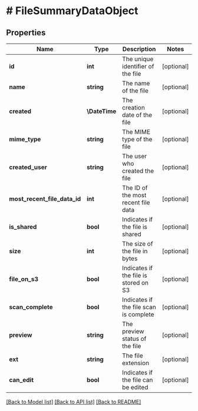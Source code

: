 # # FileSummaryDataObject

## Properties

Name | Type | Description | Notes
------------ | ------------- | ------------- | -------------
**id** | **int** | The unique identifier of the file | [optional]
**name** | **string** | The name of the file | [optional]
**created** | **\DateTime** | The creation date of the file | [optional]
**mime_type** | **string** | The MIME type of the file | [optional]
**created_user** | **string** | The user who created the file | [optional]
**most_recent_file_data_id** | **int** | The ID of the most recent file data | [optional]
**is_shared** | **bool** | Indicates if the file is shared | [optional]
**size** | **int** | The size of the file in bytes | [optional]
**file_on_s3** | **bool** | Indicates if the file is stored on S3 | [optional]
**scan_complete** | **bool** | Indicates if the file scan is complete | [optional]
**preview** | **string** | The preview status of the file | [optional]
**ext** | **string** | The file extension | [optional]
**can_edit** | **bool** | Indicates if the file can be edited | [optional]

[[Back to Model list]](../../README.md#models) [[Back to API list]](../../README.md#endpoints) [[Back to README]](../../README.md)
